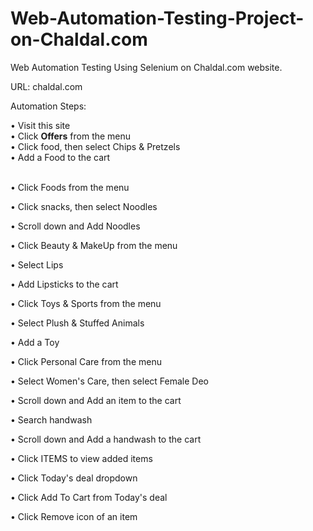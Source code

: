 # Web-Automation-Testing-Project-on-Chaldal.com
Web Automation Testing Using Selenium on Chaldal.com website.

URL: chaldal.com

Automation Steps:

•	Visit this site<br />
•	Click **Offers** from the menu<br />
•	Click food, then select Chips & Pretzels<br />
•	Add a Food to the cart<br /><br />


•	Click Foods from the menu

•	Click snacks, then select Noodles

•	Scroll down and Add Noodles


•	Click Beauty & MakeUp from the menu

•	Select Lips

•	Add Lipsticks to the cart


•	Click Toys & Sports from the menu

•	Select Plush & Stuffed Animals

•	Add a Toy


•	Click Personal Care from the menu

•	Select Women's Care, then select Female Deo

•	Scroll down and Add an item to the cart


•	Search handwash

•	Scroll down and Add a handwash to the cart


•	Click ITEMS to view added items

•	Click Today's deal dropdown

•	Click Add To Cart from Today's deal

•	Click Remove icon of an item

